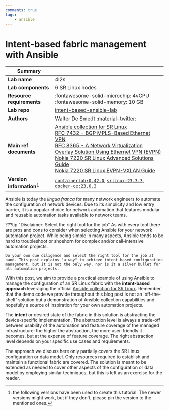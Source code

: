```yaml
---
comments: true
tags:
    - ansible
---
```

# Intent-based fabric management with Ansible

| Summary                     |                                                                                                                                                                                                                                                                                                                                                                                                                                                                                                                                                                   |
| --------------------------- | ----------------------------------------------------------------------------------------------------------------------------------------------------------------------------------------------------------------------------------------------------------------------------------------------------------------------------------------------------------------------------------------------------------------------------------------------------------------------------------------------------------------------------------------------------------------- |
| **Lab name**                | 4l2s                                                                                                                                                                                                                                                                                                                                                                                                                                                                                                                                                              |
| **Lab components**          | 6 SR Linux nodes                                                                                                                                                                                                                                                                                                                                                                                                                                                                                                                                                  |
| **Resource requirements**   | :fontawesome-solid-microchip: 4vCPU <br/>:fontawesome-solid-memory: 10 GB                                                                                                                                                                                                                                                                                                                                                                                                                                                                                         |
| **Lab repo**                | [intent-based-ansible-lab][lab-repo]                                                                                                                                                                                                                                                                                                                                                                                                                                                                                                                              |
| **Authors**                 | Walter De Smedt [:material-twitter:][wds-linkedin]                                                                                                                                                                                                                                                                                                                                                                                                                                                                                                                |
| **Main ref documents**      | [Ansible collection for SR Linux][collection-doc-link]<br/>[RFC 7432 - BGP MPLS-Based Ethernet VPN](https://datatracker.ietf.org/doc/html/rfc7432)<br/>[RFC 8365 - A Network Virtualization Overlay Solution Using Ethernet VPN (EVPN)](https://datatracker.ietf.org/doc/html/rfc8365)<br/>[Nokia 7220 SR Linux Advanced Solutions Guide](https://documentation.nokia.com/srlinux/23-3/books/advanced-solutions/evpn-vxlan-layer-2-multi-hom.html)<br/>[Nokia 7220 SR Linux EVPN-VXLAN Guide](https://documentation.nokia.com/srlinux/23-3/title/evpn_vxlan.html) |
| **Version information**[^1] | [`containerlab:0.42.0`][clab-install], [`srlinux:23.3.3`][srlinux-container], [`docker-ce:23.0.3`][docker-install]                                                                                                                                                                                                                                                                                                                                                                                                                                                |

Ansible is today the _lingua franca_ for many network engineers to automate the configuration of network devices. Due to its simplicity and low entry barrier, it is a popular choice for network automation that features modular and reusable automation tasks available to network teams.

???tip "Disclaimer: Select the right tool for the job"
    As with every tool there are pros and cons to consider when selecting Ansible for your network automation project. While being simple in many aspects, Ansible tends to be hard to troubleshoot or shoehorn for complex and/or call-intensive automation projects.

    Do your own due diligence and select the right tool for the job at hand. This post explains "a way" to achieve intent-based configuration management, but it is not the only way, nor is it a silver bullet for all automation projects.

With this post, we aim to provide a practical example of using Ansible to manage the configuration of an SR Linux fabric with the **intent-based approach** leveraging the official [Ansible collection for SR Linux][collection-doc-link]. Remember that the demo code we provide throughout this blog post is not an 'off-the-shelf' solution but a demonstration of Ansible collection capabilities and hopefully a source of inspiration for your own automation projects.

The **intent** or desired state of the fabric in this solution is abstracting the device-specific implementation. The abstraction level is always a trade-off between usability of the automation and feature coverage of the managed infrastructure: the higher the abstraction, the more user-friendly it becomes, but at the expense of feature coverage. The right abstraction level depends on your specific use cases and requirements.

The approach we discuss here only partially covers the SR Linux configuration or data model. Only resources required to establish and maintain a functional fabric are covered. The solution is meant to be extended as needed to cover other aspects of the configuration or data model by employing similar techniques, but this is left as an exercise for the reader.

[collection-doc-link]: ../../../../ansible/collection/index.md
[lab-repo]: https://github.com/srl-labs/intent-based-ansible-lab
[wds-linkedin]: https://www.linkedin.com/in/walter-de-smedt-855b49/
[clab-install]: https://containerlab.srlinux.dev/install/
[srlinux-container]: https://github.com/orgs/nokia/packages/container/package/srlinux
[docker-install]: https://docs.docker.com/engine/install/
[^1]: the following versions have been used to create this tutorial. The newer versions might work, but if they don't, please pin the version to the mentioned ones.
